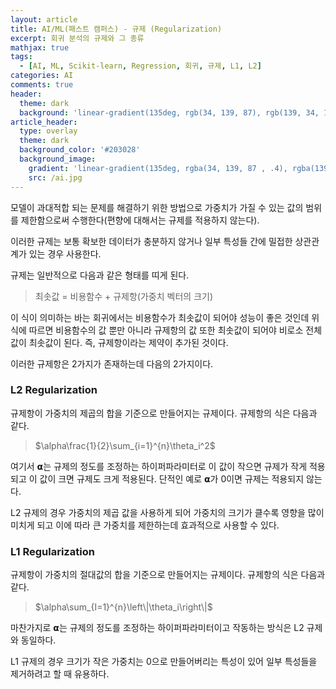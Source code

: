 ```yaml
---
layout: article
title: AI/ML(패스트 캠퍼스) - 규제 (Regularization)
excerpt: 회귀 분석의 규제와 그 종류
mathjax: true
tags:
  - [AI, ML, Scikit-learn, Regression, 회귀, 규제, L1, L2]
categories: AI
comments: true
header:
  theme: dark
  background: 'linear-gradient(135deg, rgb(34, 139, 87), rgb(139, 34, 139))'
article_header:
  type: overlay
  theme: dark
  background_color: '#203028'
  background_image:
    gradient: 'linear-gradient(135deg, rgba(34, 139, 87 , .4), rgba(139, 34, 139, .4))'
    src: /ai.jpg
---
```


모델이 과대적합 되는 문제를 해결하기 위한 방법으로 가중치가 가질 수 있는 값의 범위를 제한함으로써
수행한다(편향에 대해서는 규제를 적용하지 않는다).

이러한 규제는 보통 확보한 데이터가 충분하지 않거나 일부 특성들 간에 밀접한 상관관계가 있는 경우 사용한다.

규제는 일반적으로 다음과 같은 형태를 띠게 된다.

> 최솟값 = 비용함수 + 규제항(가중치 벡터의 크기)

이 식이 의미하는 바는 회귀에서는 비용함수가 최솟값이 되어야 성능이 좋은 것인데 위 식에 따르면 비용함수의
값 뿐만 아니라 규제항의 값 또한 최솟값이 되어야 비로소 전체 값이 최솟값이 된다. 즉, 규제항이라는 제약이
추가된 것이다.

이러한 규제항은 2가지가 존재하는데 다음의 2가지이다.

### L2 Regularization

규제항이 가중치의 제곱의 합을 기준으로 만들어지는 규제이다. 규제항의 식은 다음과 같다.

> $\alpha\frac{1}{2}\sum_{i=1}^{n}\theta_i^2$

여기서 𝝰는 규제의 정도를 조정하는 하이퍼파라미터로 이 값이 작으면 규제가 작게 적용되고 이 값이 크면
규제도 크게 적용된다. 단적인 예로 𝝰가 0이면 규제는 적용되지 않는다.

L2 규제의 경우 가중치의 제곱 값을 사용하게 되어 가중치의 크기가 클수록 영향을 많이 미치게 되고 이에 따라
큰 가중치를 제한하는데 효과적으로 사용할 수 있다.

### L1 Regularization

규제항이 가중치의 절대값의 합을 기준으로 만들어지는 규제이다. 규제항의 식은 다음과 같다.

> $\alpha\sum_{I=1}^{n}\left\|\theta_i\right\|$

마찬가지로 𝝰는 규제의 정도를 조정하는 하이퍼파라미터이고 작동하는 방식은 L2 규제와 동일하다.

L1 규제의 경우 크기가 작은 가중치는 0으로 만들어버리는 특성이 있어 일부 특성들을 제거하려고 할 때
유용하다.
